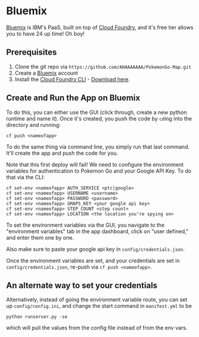 # Bluemix

[Bluemix](http://bluemix.net) is IBM's PaaS, built on top of
[Cloud Foundry](https://www.cloudfoundry.org/), and it's free tier allows you 
to have 24 up time! Oh boy!

## Prerequisites

  1. Clone the git repo via `https://github.com/AHAAAAAAA/PokemonGo-Map.git`
  1. Create a [Bluemix](http://bluemix.net) account
  1. Install the [Cloud Foundry CLI](https://console.ng.bluemix.net/docs/cli/reference/cfcommands/index.html) - [Download here](https://github.com/cloudfoundry/cli/releases).

## Create and Run the App on Bluemix

To do this, you can either use the GUI (click through, create a new python
runtime and name it). Once it's created, you push the code by `cd`ing into the
directory and running:

    cf push <nameofapp>

To do the same thing via command line, you simply run that last command. It'll
create the app and push the code for you.

Note that this first deploy will fail! We need to configure the environment
variables for authentication to Pokemon Go and your Google API Key. To do that
via the CLI:

    cf set-env <nameofapp> AUTH_SERVICE <ptc|google>
    cf set-env <nameofapp> USERNAME <username>
    cf set-env <nameofapp> PASSWORD <password>
    cf set-env <nameofapp> GMAPS_KEY <your google api key>
    cf set-env <nameofapp> STEP_COUNT <step count>
    cf set-env <nameofapp> LOCATION <the location you're spying on>

To set the environment variables via the GUI, you navigate to the "environment
variables" tab in the app dashboard, click on "user defined," and enter them one
by one.

Also make sure to paste your google api key in `config/credentials.json`.

Once the environment variables are set, and your credentials are set in
`config/credentials.json`, re-push via `cf push <nameofapp>`.

## An alternate way to set your credentials

Alternatively, instead of going the environment variable route, you can set up
`config/config.ini`, and change the start command in `manifest.yml` to be

    python runserver.py -se

which will pull the values from the config file instead of from the env vars.
